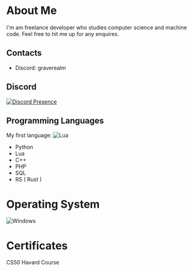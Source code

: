 # About Me

I'm am freelance developer who studies computer science and machine code. Feel free to hit me up for any enquires.

## Contacts

- Discord: graverealm

## Discord

[![Discord Presence](https://lanyard.cnrad.dev/api/838487899158347848)](https://discord.com/users/838487899158347848)

## Programming Languages
My first language:
![Lua](https://img.shields.io/badge/lua-%232C2D72.svg?style=for-the-badge&logo=lua&logoColor=white)

- Python
- Lua
- C++
- PHP
- SQL
- RS ( Rust )

# Operating System

![Windows](https://img.shields.io/badge/Windows-0078D6?style=for-the-badge&logo=windows&logoColor=white)

# Certificates

CS50 Havard Course
